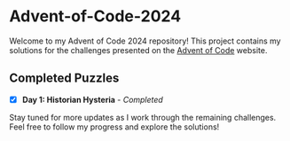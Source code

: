 # Advent-of-Code-2024

Welcome to my Advent of Code 2024 repository! This project contains my solutions for the challenges presented on the [Advent of Code](https://adventofcode.com/) website.

## Completed Puzzles

- [x] **Day 1: Historian Hysteria** - *Completed*

Stay tuned for more updates as I work through the remaining challenges. Feel free to follow my progress and explore the solutions!
